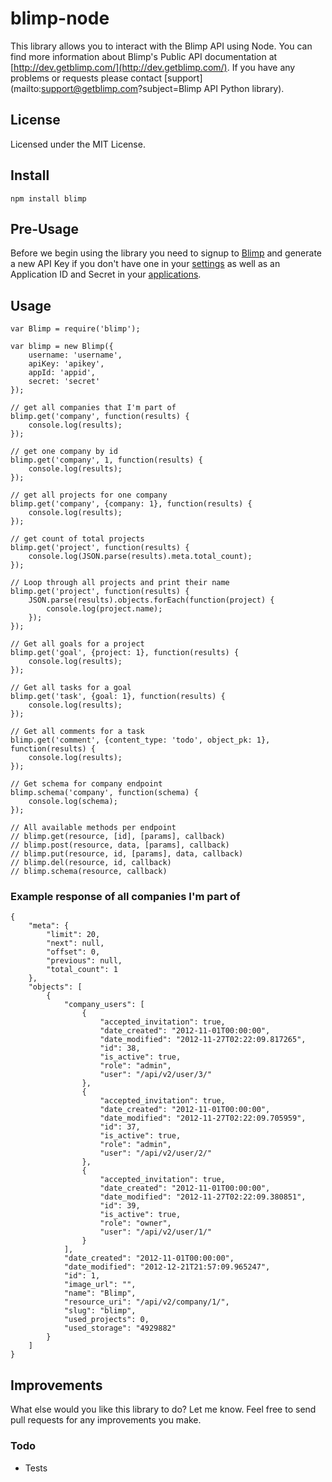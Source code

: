 # blimp-node #

This library allows you to interact with the Blimp API using Node. You can find more information
about Blimp's Public API documentation at [http://dev.getblimp.com/](http://dev.getblimp.com/).
If you have any problems or requests please contact [support](mailto:support@getblimp.com?subject=Blimp API Python library).

## License ##
Licensed under the MIT License.

## Install ##

```
npm install blimp
```
## Pre-Usage ##

Before we begin using the library you need to signup to [Blimp](http://app.getblimp.com/) and generate a new API Key if you don't have one in your [settings](https://app.getblimp.com/user/settings/api/) as well as an Application ID and Secret in your [applications](https://app.getblimp.com/user/settings/api/developers/).

## Usage ##

```
var Blimp = require('blimp');

var blimp = new Blimp({
    username: 'username',
    apiKey: 'apikey',
    appId: 'appid',
    secret: 'secret'
});

// get all companies that I'm part of
blimp.get('company', function(results) {
    console.log(results);
});

// get one company by id
blimp.get('company', 1, function(results) {
    console.log(results);
});

// get all projects for one company
blimp.get('company', {company: 1}, function(results) {
    console.log(results);
});

// get count of total projects
blimp.get('project', function(results) {
    console.log(JSON.parse(results).meta.total_count);
});

// Loop through all projects and print their name
blimp.get('project', function(results) {
    JSON.parse(results).objects.forEach(function(project) {
        console.log(project.name);
    });
});

// Get all goals for a project
blimp.get('goal', {project: 1}, function(results) {
    console.log(results);
});

// Get all tasks for a goal
blimp.get('task', {goal: 1}, function(results) {
    console.log(results);
});

// Get all comments for a task
blimp.get('comment', {content_type: 'todo', object_pk: 1}, function(results) {
    console.log(results);
});

// Get schema for company endpoint
blimp.schema('company', function(schema) {
    console.log(schema);
});

// All available methods per endpoint
// blimp.get(resource, [id], [params], callback)
// blimp.post(resource, data, [params], callback)
// blimp.put(resource, id, [params], data, callback)
// blimp.del(resource, id, callback)
// blimp.schema(resource, callback)
```
### Example response of all companies I'm part of ###
```
{
    "meta": {
        "limit": 20,
        "next": null,
        "offset": 0,
        "previous": null,
        "total_count": 1
    },
    "objects": [
        {
            "company_users": [
                {
                    "accepted_invitation": true,
                    "date_created": "2012-11-01T00:00:00",
                    "date_modified": "2012-11-27T02:22:09.817265",
                    "id": 38,
                    "is_active": true,
                    "role": "admin",
                    "user": "/api/v2/user/3/"
                },
                {
                    "accepted_invitation": true,
                    "date_created": "2012-11-01T00:00:00",
                    "date_modified": "2012-11-27T02:22:09.705959",
                    "id": 37,
                    "is_active": true,
                    "role": "admin",
                    "user": "/api/v2/user/2/"
                },
                {
                    "accepted_invitation": true,
                    "date_created": "2012-11-01T00:00:00",
                    "date_modified": "2012-11-27T02:22:09.380851",
                    "id": 39,
                    "is_active": true,
                    "role": "owner",
                    "user": "/api/v2/user/1/"
                }
            ],
            "date_created": "2012-11-01T00:00:00",
            "date_modified": "2012-12-21T21:57:09.965247",
            "id": 1,
            "image_url": "",
            "name": "Blimp",
            "resource_uri": "/api/v2/company/1/",
            "slug": "blimp",
            "used_projects": 0,
            "used_storage": "4929882"
        }
    ]
}
```

## Improvements
What else would you like this library to do? Let me know. Feel free to send pull requests for any improvements you make.

### Todo
* Tests

